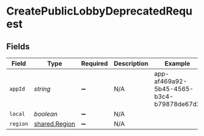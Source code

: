 # CreatePublicLobbyDeprecatedRequest


## Fields

| Field                                          | Type                                           | Required                                       | Description                                    | Example                                        |
| ---------------------------------------------- | ---------------------------------------------- | ---------------------------------------------- | ---------------------------------------------- | ---------------------------------------------- |
| `appId`                                        | *string*                                       | :heavy_minus_sign:                             | N/A                                            | app-af469a92-5b45-4565-b3c4-b79878de67d2       |
| `local`                                        | *boolean*                                      | :heavy_minus_sign:                             | N/A                                            |                                                |
| `region`                                       | [shared.Region](../../models/shared/region.md) | :heavy_minus_sign:                             | N/A                                            |                                                |
